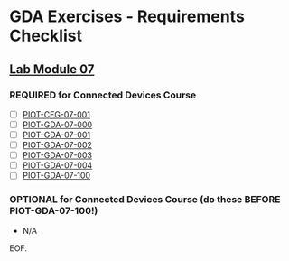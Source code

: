 # GDA Exercises - Requirements Checklist

## [Lab Module 07](https://github.com/orgs/programming-the-iot/projects/1#column-10488499)

### REQUIRED for Connected Devices Course

- [ ] [PIOT-CFG-07-001](https://github.com/programming-the-iot/book-exercise-tasks/issues/93)
- [ ] [PIOT-GDA-07-000](https://github.com/programming-the-iot/book-exercise-tasks/issues/31)
- [ ] [PIOT-GDA-07-001](https://github.com/programming-the-iot/book-exercise-tasks/issues/43)
- [ ] [PIOT-GDA-07-002](https://github.com/programming-the-iot/book-exercise-tasks/issues/42)
- [ ] [PIOT-GDA-07-003](https://github.com/programming-the-iot/book-exercise-tasks/issues/41)
- [ ] [PIOT-GDA-07-004](https://github.com/programming-the-iot/book-exercise-tasks/issues/86)
- [ ] [PIOT-GDA-07-100](https://github.com/programming-the-iot/book-exercise-tasks/issues/35)

### OPTIONAL for Connected Devices Course (do these BEFORE PIOT-GDA-07-100!)

- N/A

EOF.
